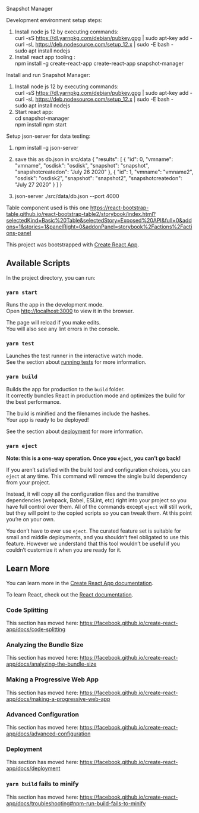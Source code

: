 Snapshot Manager

Development environment setup steps:
1) Install node js 12 by executing commands:  
    curl -sS https://dl.yarnpkg.com/debian/pubkey.gpg | sudo apt-key add -  
    curl -sL https://deb.nodesource.com/setup_12.x | sudo -E bash -  
    sudo apt install nodejs  
2) Install react app tooling :  
    npm install -g create-react-app
    create-react-app snapshot-manager

Install and run Snapshot Manager:
1) Install node js 12 by executing commands:  
    curl -sS https://dl.yarnpkg.com/debian/pubkey.gpg | sudo apt-key add -  
    curl -sL https://deb.nodesource.com/setup_12.x | sudo -E bash -  
    sudo apt install nodejs  
2) Start react app:  
    cd snapshot-manager  
    npm install
    npm start  

Setup json-server for data testing:  
1) npm install -g json-server
2) save this as db.json in src/data 
{
  "results": [
    {
      "id": 0,
      "vmname": "vmname",
      "osdisk": "osdisk",
      "snapshot": "snapshot",
      "snapshotcreatedon": "July 26 2020"
    },
    {
      "id": 1,
      "vmname": "vmname2",
      "osdisk": "osdisk2",
      "snapshot": "snapshot2",
      "snapshotcreatedon": "July 27 2020"
    }
  ]
}
 
3) json-server  ./src/data/db.json --port 4000  

Table component used is this one https://react-bootstrap-table.github.io/react-bootstrap-table2/storybook/index.html?selectedKind=Basic%20Table&selectedStory=Exposed%20API&full=0&addons=1&stories=1&panelRight=0&addonPanel=storybook%2Factions%2Factions-panel  


This project was bootstrapped with [Create React App](https://github.com/facebook/create-react-app).

## Available Scripts

In the project directory, you can run:

### `yarn start`

Runs the app in the development mode.<br />
Open [http://localhost:3000](http://localhost:3000) to view it in the browser.

The page will reload if you make edits.<br />
You will also see any lint errors in the console.

### `yarn test`

Launches the test runner in the interactive watch mode.<br />
See the section about [running tests](https://facebook.github.io/create-react-app/docs/running-tests) for more information.

### `yarn build`

Builds the app for production to the `build` folder.<br />
It correctly bundles React in production mode and optimizes the build for the best performance.

The build is minified and the filenames include the hashes.<br />
Your app is ready to be deployed!

See the section about [deployment](https://facebook.github.io/create-react-app/docs/deployment) for more information.

### `yarn eject`

**Note: this is a one-way operation. Once you `eject`, you can’t go back!**

If you aren’t satisfied with the build tool and configuration choices, you can `eject` at any time. This command will remove the single build dependency from your project.

Instead, it will copy all the configuration files and the transitive dependencies (webpack, Babel, ESLint, etc) right into your project so you have full control over them. All of the commands except `eject` will still work, but they will point to the copied scripts so you can tweak them. At this point you’re on your own.

You don’t have to ever use `eject`. The curated feature set is suitable for small and middle deployments, and you shouldn’t feel obligated to use this feature. However we understand that this tool wouldn’t be useful if you couldn’t customize it when you are ready for it.

## Learn More

You can learn more in the [Create React App documentation](https://facebook.github.io/create-react-app/docs/getting-started).

To learn React, check out the [React documentation](https://reactjs.org/).

### Code Splitting

This section has moved here: https://facebook.github.io/create-react-app/docs/code-splitting

### Analyzing the Bundle Size

This section has moved here: https://facebook.github.io/create-react-app/docs/analyzing-the-bundle-size

### Making a Progressive Web App

This section has moved here: https://facebook.github.io/create-react-app/docs/making-a-progressive-web-app

### Advanced Configuration

This section has moved here: https://facebook.github.io/create-react-app/docs/advanced-configuration

### Deployment

This section has moved here: https://facebook.github.io/create-react-app/docs/deployment

### `yarn build` fails to minify

This section has moved here: https://facebook.github.io/create-react-app/docs/troubleshooting#npm-run-build-fails-to-minify
